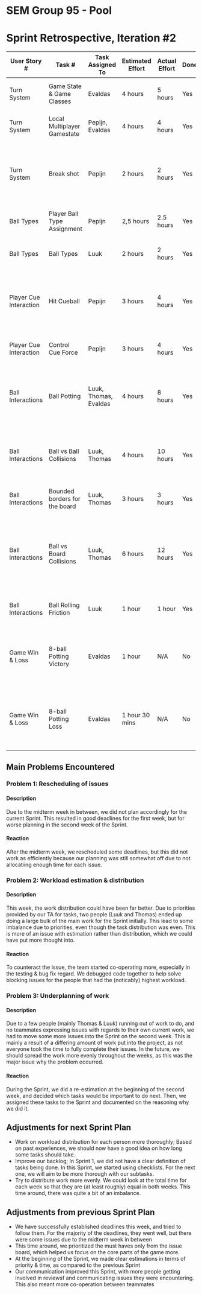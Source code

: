 # SEM Group 95 - Pool
# Sprint Retrospective, Iteration #2
| User Story # | Task # | Task Assigned To | Estimated Effort | Actual Effort | Done? | Notes |
| ------------ | ------ | ---------------- | ---------------- | ------------- | ----- | ----- |
| Turn System | Game State & Game Classes | Evaldas   | 4 hours | 5 hours | Yes | Feature completed & verified successfully |
| Turn System | Local Multiplayer Gamestate | Pepijn, Evaldas | 4 hours   | 4 hours | Yes | Feature completed & verified successfully |
| Turn System | Break shot | Pepijn | 2 hours | 2 hours | Yes | Feature completed & verified successfully and integrated into the game  |
| Ball Types | Player Ball Type Assignment | Pepijn | 2,5 hours | 2.5 hours | Yes | Feature completed & verified successfully |
| Ball Types | Ball Types| Luuk | 2 hours | 2 hours | Yes | Feature completed and verified succesfully |
| Player Cue Interaction | Hit Cueball | Pepijn | 3 hours | 4 hours | Yes | Feature completed & verified successfully and integrated into the game |
| Player Cue Interaction | Control Cue Force | Pepijn | 3 hours | 4 hours | Yes | Feature completed but not verified  |
| Ball Interactions  | Ball Potting | Luuk, Thomas, Evaldas | 4 hours | 8 hours | Yes | Feature completed & verified successfully and integrated into the game |
| Ball Interactions | Ball vs Ball Collisions | Luuk, Thomas | 4 hours | 10 hours | Yes | Feature completed but could be optimalized for more realistic collisions |
| Ball Interactions | Bounded borders for the board | Luuk, Thomas | 3 hours | 3 hours | Yes | Feature completed and verified succesfully |
| Ball Interactions | Ball vs Board Collisions | Luuk, Thomas | 6 hours | 12 hours | Yes | Testing took up most time as testing with libgdx and relevant collision library turned out difficult |
| Ball Interactions | Ball Rolling Friction | Luuk | 1 hour | 1 hour | Yes | Feature completed and verified succesfully |
| Game Win & Loss | 8-ball Potting Victory | Evaldas | 1 hour | N/A | No | Feature not started due to prerequisite featurese not delivered on time |
| Game Win & Loss | 8-ball Potting Loss | Evaldas | 1 hour 30 mins | N/A | No | Feature not started due to prerequisite featurese not delivered on time |




## Main Problems Encountered
### Problem 1: Rescheduling of issues
#### Description
Due to the midterm week in between, we did not plan accordingly for the current Sprint. This resulted in good deadlines for the
first week, but for worse planning in the second week of the Sprint.

#### Reaction
After the midterm week, we rescheduled some deadlines, but this did not work as efficiently because our planning was still
somewhat off due to not allocatiing enough time for each issue.

### Problem 2: Workload estimation & distribution
#### Description
This week, the work distribution could have been far better. Due to priorities provided by our TA for tasks, two people (Luuk and Thomas) ended
up doing a large bulk of the main work for the Sprint initially. This lead to some imbalance due to priorities, even though the task
distribution was even.
This is more of an issue with estimation rather than distribution, which we could have put more thought into.

#### Reaction
To counteract the issue, the team started co-operating more, especially in the testing & bug fix regard. We debugged code together
to help solve blocking issues for the people that had the (noticably) highest workload.

### Problem 3: Underplanning of work
#### Description
Due to a few people (mainly Thomas & Luuk) running out of work to do, and no teammates expressing issues with regards to their own current work,
we had to move some more issues into the Sprint on the second week. This is mainly a result of a differing amount of work put into the project,
as not everyone took the time to fully complete their issues.
In the future, we should spread the work more evenly throughout the weeks, as this was the major issue why the problem occurred.

#### Reaction
During the Sprint, we did a re-estimation at the beginning of the second week, and decided which tasks would be important to do next.
Then, we assigned these tasks to the Sprint and documented on the reasoning why we did it.


## Adjustments for next Sprint Plan
* Work on workload distribution for each person more thoroughly; Based on past experiences, we should now have a good idea on
how long some tasks should take.
* Improve our backlog; In Sprint 1, we did not have a clear definition of tasks being done. In this Sprint, we started using checklists.
For the next one, we will aim to be more thorough with our subtasks.
* Try to distribute work more evenly. We could look at the total time for each week so that they are (at least roughly) equal in both weeks.
This time around, there was quite a bit of an imbalance.

## Adjustments from previous Sprint Plan
* We have successfully established deadlines this week, and tried to follow them. For the majority of the deadlines, they went well, but there were some issues due to the
midterm week in between
* This time around, we prioritized the must haves only from the issue board, which helped us focus on the core parts of the game more.
* At the beginning of the Sprint, we made clear estimations in terms of priority & time, as compared to the previous Sprint
* Our communication improved this Sprint, with more people getting involved in reviewsf and communicating issues they were encountering. This also meant more co-operation
between teammates